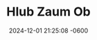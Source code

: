 ---
layout: movie-video-data
date:   2024-12-01 21:25:08 -0600
categories: jekyll update

# Search Queries
title:  "Hlub Zaum Ob" 

# Movie Attributes
movie_title: "Hlub Zaum Ob"
permalink: /movie/Hlub-Zaum-Ob
name: "Hlub Zaum Ob"
link: "/movie/Hlub-Zaum-Ob"
thumbnail: "/assets/images/movie_thumbnails/Hlub Zaum Ob.jpeg"
sequel: ""
synopsis: "Meej tau cog lus rau Nkauj See haistias tsis tau See ces cia nws ua nraug laus mus li. Nkauj See Cog lus rau Meej haistias, hnub twg tsis muaj tej me hauv roob hauv hav lawd, hnub ntawv See txojkev hlub Meej mam li xaus. Meej thiaj tso siab plhuav mus kawm txuj. Tiamsis hnub tsis tau ntev, hmo tsis tau ntau Nkauj See twb hloov siab mus ua luag nkauj nyab lawm. Koob Meej thiaj ua lub neej ntxuag kua muag. Nkauj See xav haistias tau tus muaj txiaj nplua nuj lawm ces lub neej yuav tshav ntuj. Tiamsis nws lub neej mus ua luag nyab tsuas muaj tsaus ntuj nti nrog lub kua muag. Thaum nkawv ob leeg lub kua muag poob, nkawv mam paub haistias txojkev hlub uas tau cog tseg tiamsis muab thuav lawd, iab npaum li cas. Caw nej nawvdaws saib seb Koob Meej thiab Nkauj See nkawv txojkev hlub xaus li cas."
producers: "Golden Path Entertainment"
director: "Muas Lis"
writers: "Muas Lis"
video: "https://www.youtube.com/embed/MzFABWO59UU"
cast:
  - name: "Kwm Lis"
  - name: "Zuag 'Naiv' Vaaj"
  - name: "Tsheem Yaaj"
  - name: "Vam Lis Thoj"
  - name: "Neeb Hawj"
  - name: "Maiv Lis Yaj"
  - name: "Mais Xyooj"
  - name: "Xaiv Xaab Yaaj"
  - name: "Kaag 'Xaiv Xaab' Yaaj"
  - name: "Ntxhoo 'Nchaiv Yis' Lis"
basemovie: "Niam Nkauj Zuag Paj & Txiv Nraug Ntsuag Part 1"
year: "2000"
release-type: "VHS"
total_parts: 0
storage: "private"
---